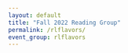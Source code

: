 ```yaml
---
layout: default
title: "Fall 2022 Reading Group"
permalink: /rlflavors/
event_group: rlflavors
---
```

